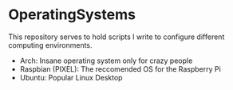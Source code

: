# OperatingSystems

This repository serves to hold scripts I write to configure different computing environments.

- Arch: Insane operating system only for crazy people
- Raspbian (PIXEL): The reccomended OS for the Raspberry Pi
- Ubuntu: Popular Linux Desktop
